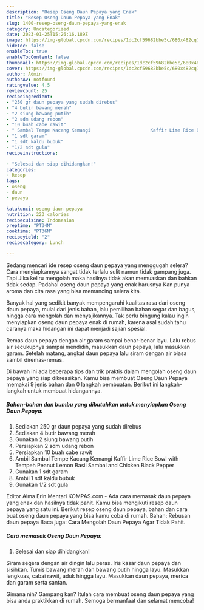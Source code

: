 ```yaml
---
description: "Resep Oseng Daun Pepaya yang Enak"
title: "Resep Oseng Daun Pepaya yang Enak"
slug: 1400-resep-oseng-daun-pepaya-yang-enak
category: Uncategorized
date: 2023-01-25T15:26:16.189Z
image: https://img-global.cpcdn.com/recipes/1dc2cf59682bbe5c/680x482cq70/oseng-daun-pepaya-foto-resep-utama.jpg
hideToc: false
enableToc: true
enableTocContent: false
thumbnail: https://img-global.cpcdn.com/recipes/1dc2cf59682bbe5c/680x482cq70/oseng-daun-pepaya-foto-resep-utama.jpg
cover: https://img-global.cpcdn.com/recipes/1dc2cf59682bbe5c/680x482cq70/oseng-daun-pepaya-foto-resep-utama.jpg
author: Admin
authorAv: notfound
ratingvalue: 4.5
reviewcount: 25
recipeingredient:
- "250 gr daun pepaya yang sudah direbus"
- "4 butir bawang merah"
- "2 siung bawang putih"
- "2 sdm udang rebon"
- "10 buah cabe rawit"
- " Sambal Tempe Kacang Kemangi                      Kaffir Lime Rice Bowl with Tempeh Peanut Lemon Basil Sambal and Chicken Black Pepper"
- "1 sdt garam"
- "1 sdt kaldu bubuk"
- "1/2 sdt gula"
recipeinstructions:

- "Selesai dan siap dihidangkan!"
categories:
- Resep
tags:
- oseng
- daun
- pepaya

katakunci: oseng daun pepaya 
nutrition: 223 calories
recipecuisine: Indonesian
preptime: "PT34M"
cooktime: "PT36M"
recipeyield: "2"
recipecategory: Lunch

---
```



Sedang mencari ide resep oseng daun pepaya yang menggugah selera? Cara menyiapkannya sangat tidak terlalu sulit namun tidak gampang juga. Tapi Jika keliru mengolah maka hasilnya tidak akan memuaskan dan bahkan tidak sedap. Padahal oseng daun pepaya yang enak harusnya Kan punya aroma dan cita rasa yang bisa memancing selera kita.


Banyak hal yang sedikit banyak mempengaruhi kualitas rasa dari oseng daun pepaya, mulai dari jenis bahan, lalu pemilihan bahan segar dan bagus, hingga cara mengolah dan menyajikannya. Tak perlu bingung kalau ingin menyiapkan oseng daun pepaya enak di rumah, karena asal sudah tahu caranya maka hidangan ini dapat menjadi sajian spesial.

Remas daun pepaya dengan air garam sampai benar-benar layu. Lalu rebus air secukupnya sampai mendidih, masukkan daun pepaya, lalu masukkan garam. Setelah matang, angkat daun pepaya lalu siram dengan air biasa sambil diremas-remas.


Di bawah ini ada beberapa tips dan trik praktis dalam mengolah oseng daun pepaya yang siap dikreasikan. Kamu bisa membuat Oseng Daun Pepaya memakai 9 jenis bahan dan 0 langkah pembuatan. Berikut ini langkah-langkah untuk membuat hidangannya.

<!--inarticleads1-->

##### Bahan-bahan dan bumbu yang dibutuhkan untuk menyiapkan Oseng Daun Pepaya:

1. Sediakan 250 gr daun pepaya yang sudah direbus
1. Sediakan 4 butir bawang merah
1. Gunakan 2 siung bawang putih
1. Persiapkan 2 sdm udang rebon
1. Persiapkan 10 buah cabe rawit
1. Ambil  Sambal Tempe Kacang Kemangi                      Kaffir Lime Rice Bowl with Tempeh Peanut Lemon Basil Sambal and Chicken Black Pepper
1. Gunakan 1 sdt garam
1. Ambil 1 sdt kaldu bubuk
1. Gunakan 1/2 sdt gula


Editor Alma Erin Mentari KOMPAS.com - Ada cara memasak daun pepaya yang enak dan hasilnya tidak pahit. Kamu bisa mengikuti resep daun pepaya yang satu ini. Berikut resep oseng daun pepaya, bahan dan cara buat oseng daun pepaya yang bisa kamu coba di rumah. Bahan: Rebusan daun pepaya Baca juga: Cara Mengolah Daun Pepaya Agar Tidak Pahit. 

<!--inarticleads2-->

##### Cara memasak Oseng Daun Pepaya:


1. Selesai dan siap dihidangkan!

Siram segera dengan air dingin lalu peras. Iris kasar daun pepaya dan sisihkan. Tumis bawang merah dan bawang putih hingga layu. Masukkan lengkuas, cabai rawit, aduk hingga layu. Masukkan daun pepaya, merica dan garam serta santan. 

Gimana nih? Gampang kan? Itulah cara membuat oseng daun pepaya yang bisa anda praktikkan di rumah. Semoga bermanfaat dan selamat mencoba!

